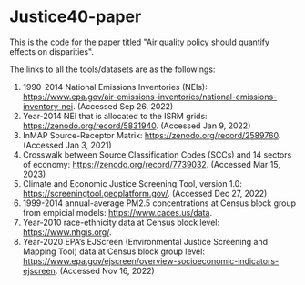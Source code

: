 # Justice40-paper
This is the code for the paper titled "Air quality policy should quantify effects on disparities".

The links to all the tools/datasets are as the followings:
1. 1990-2014 National Emissions Inventories (NEIs): https://www.epa.gov/air-emissions-inventories/national-emissions-inventory-nei. (Accessed Sep 26, 2022)
2. Year-2014 NEI that is allocated to the ISRM grids: https://zenodo.org/record/5831940. (Accessed Jan 9, 2022)
3. InMAP Source-Receptor Matrix: https://zenodo.org/record/2589760. (Accessed Jan 3, 2021)
4. Crosswalk between Source Classification Codes (SCCs) and 14 sectors of economy: https://zenodo.org/record/7739032. (Accessed Mar 15, 2023)
5. Climate and Economic Justice Screening Tool, version 1.0: https://screeningtool.geoplatform.gov/. (Accessed Dec 27, 2022)
6. 1999-2014 annual-average PM2.5 concentrations at Census block group from empicial models: https://www.caces.us/data.
7. Year-2010 race-ethnicity data at Census block level: https://www.nhgis.org/.
8. Year-2020 EPA’s EJScreen (Environmental Justice Screening and Mapping Tool) data at Census block group level: https://www.epa.gov/ejscreen/overview-socioeconomic-indicators-ejscreen. (Accessed Nov 16, 2022)

